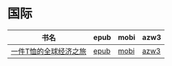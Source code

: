 # 国际

| 书名 | epub | mobi | azw3 |
| --- | --- | --- | --- |
| [一件T恤的全球经济之旅](http://ct.dalanmei.com/f/31084289-571735468-a44d28) | [epub](http://ct.dalanmei.com/f/31084289-571735468-a44d28) | [mobi](http://ct.dalanmei.com/f/31084289-571584496-57b2ed) | [azw3](http://ct.dalanmei.com/f/31084289-571853250-9e4409) |
